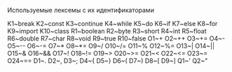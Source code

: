 Используемые лексемы с их идентификаторами

K1~break
K2~const
K3~continue
K4~while
K5~do
K6~if
K7~else
K8~for
K9~import
K10~class
R1~boolean
R2~byte
R3~short
R4~int
R5~float
R6~double
R7~char
R8~void
R9~true
R10~false
O1~\+
O2~\+\+
O3~\+=
O4~\-
O5~\-\-
O6~\-=
O7~\*
O8~\*=
O9~\/
O10~\/=
O11~%
O12~%=
O13~\|
O14~\|\|
O15~&
O16~&&
O17~!
O18~!=
O19~>
O20~>=
O21~<
O22~<=
O23~=
O24~==
D1~\.
D2~,
D3~;
D4~\{
D5~\}
D6~\(
D7~\)
D8~\[
D9~\]
Q1~'
Q2~"
